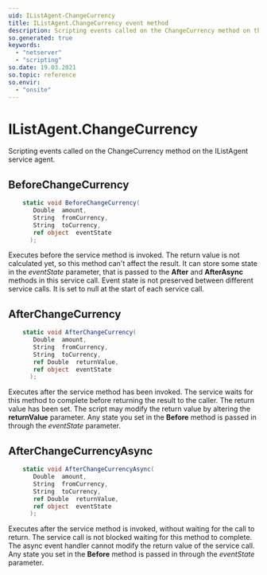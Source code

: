 ```yaml
---
uid: IListAgent-ChangeCurrency
title: IListAgent.ChangeCurrency event method
description: Scripting events called on the ChangeCurrency method on the IListAgent service agent.
so.generated: true
keywords:
  - "netserver"
  - "scripting"
so.date: 19.03.2021
so.topic: reference
so.envir:
  - "onsite"
---
```

# IListAgent.ChangeCurrency

Scripting events called on the <see cref='M:SuperOffice.CRM.Services.IListAgent.ChangeCurrency'>ChangeCurrency</see> method on the <see cref='IListAgent'>IListAgent</see>  service agent.

## BeforeChangeCurrency
```cs
    static void BeforeChangeCurrency(
       Double  amount,
       String  fromCurrency,
       String  toCurrency,
       ref object  eventState
      );
```
Executes before the service method is invoked.
The return value is not calculated yet, so this method can't affect the result.
It can store some state in the *eventState* parameter, that is passed to the **After** and **AfterAsync** methods in this service call.
Event state is not preserved between different service calls. It is set to null at the start of each service call.
## AfterChangeCurrency
```cs
    static void AfterChangeCurrency(
       Double  amount,
       String  fromCurrency,
       String  toCurrency,
       ref Double  returnValue,
       ref object  eventState
      );
```
Executes after the service method has been invoked. The service waits for this method to complete before returning the result to the caller.
The return value has been set. The script may modify the return value by altering the **returnValue** parameter.
Any state you set in the **Before** method is passed in through the *eventState* parameter.
## AfterChangeCurrencyAsync
```cs
    static void AfterChangeCurrencyAsync(
       Double  amount,
       String  fromCurrency,
       String  toCurrency,
       ref Double  returnValue,
       ref object  eventState
      );
```
Executes after the service method is invoked, without waiting for the call to return.
The service call is not blocked waiting for this method to complete.
The async event handler cannot modify the return value of the service call.
Any state you set in the **Before** method is passed in through the *eventState* parameter.


